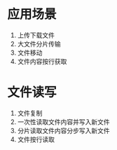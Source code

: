 # 应用场景
1. 上传下载文件
2. 大文件分片传输
3. 文件移动
4. 文件内容按行获取
# 文件读写
1. 文件复制
2. 一次性读取文件内容并写入新文件
3. 分片读取文件内容分步写入新文件
4. 文件按行读取